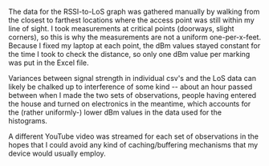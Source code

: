 The data for the RSSI-to-LoS graph was gathered manually by walking from the 
closest to farthest locations where the access point was still within my line of 
sight. I took measurements at critical points (doorways, slight corners), so this
is why the measurements are not a uniform one-per-x-feet. Because I fixed my laptop 
at each point, the dBm values stayed constant for the time I took to check the 
distance, so only one dBm value per marking was put in the Excel file. 

Variances between signal strength in individual csv's and the LoS data can likely 
be chalked up to interference of some kind -- about an hour passed between when 
I made the two sets of observations, people having entered the house and turned 
on electronics in the meantime, which accounts for the (rather uniformly-) lower 
dBm values in the data used for the histograms. 

A different YouTube video was streamed for each set of observations in the hopes 
that I could avoid any kind of caching/buffering mechanisms that my device would 
usually employ.